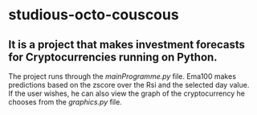# studious-octo-couscous #
## It is a project that makes investment forecasts for Cryptocurrencies running on Python. ##
The project runs through the *mainProgramme.py* file.
  Ema100 makes predictions based on the zscore over the Rsi and the selected day value. <br>
If the user wishes, he can also view the graph of the cryptocurrency he chooses from the *graphics.py* file.



